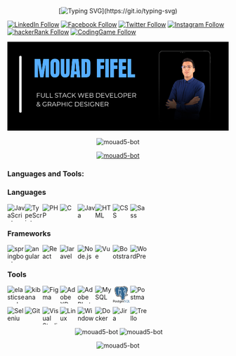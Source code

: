 <div align="center">
 
[![Typing SVG](https://readme-typing-svg.herokuapp.com?font=Mouse+Memoirs&size=65&pause=500&color=58aeff&vCenter=true&width=600&height=70&lines=Hi+👋+,+I'm+Mouad;a+Full+Stack+Developer;)](https://git.io/typing-svg) 
 
</div>  

[![LinkedIn Follow](https://img.shields.io/badge/LinkedIn-0077B5?style=for-the-badge&logo=linkedin&logoColor=white)](https://www.linkedin.com/in/mouad-fifel-462036215/)
[![Facebook Follow](https://img.shields.io/badge/Facebook-1877F2?style=for-the-badge&logo=facebook&logoColor=white)](https://web.facebook.com/profile.php?id=100074328135721)
[![Twitter Follow](https://img.shields.io/badge/Twitter-00acee?style=for-the-badge&logo=twitter&logoColor=white)](https://twitter.com/FifelMouad)
[![Instagram Follow](https://img.shields.io/badge/Instagram-E4405F?style=for-the-badge&logo=instagram&logoColor=white)](https://www.instagram.com/mouad_fiiifel/?hl=fr)
[![hackerRank Follow](https://img.shields.io/badge/HackerRank-green?style=for-the-badge&amp;logo=hackerrank)](https://www.hackerrank.com/mouad_fifel5)
[![CodingGame Follow](https://img.shields.io/badge/Codingame-purple?style=for-the-badge&amp;logo=codingame)](https://www.codingame.com/profile/1a83e96b5184d9431839f0a9a029d2bf8612515)

<img src="https://github.com/mouad5-bot/mouad5-bot/blob/main/MOUAD.png" /> 

<p align="center"> 
  <img src="https://komarev.com/ghpvc/?username=mouad5-bot&label=Profile%20views&color=0e75b6&style=flat" alt="mouad5-bot" /> 
</p>

<p align="center"> 
  <a href="https://github.com/ryo-ma/github-profile-trophy"><img src="https://github-profile-trophy.vercel.app/?username=mouad5-bot" alt="mouad5-bot" /></a> 
</p>

<h3 align="left">Languages and Tools:</h3>

### Languages
<img align="left" alt="JavaScript" width="40" height="40" src="https://cdn.jsdelivr.net/gh/devicons/devicon/icons/javascript/javascript-original.svg" />
<img align="left" alt="TypeScript" width="40" height="40" src="https://cdn.jsdelivr.net/gh/devicons/devicon/icons/typescript/typescript-original.svg" />
<img align="left" alt="PHP" width="40" height="40" src="https://cdn.jsdelivr.net/gh/devicons/devicon/icons/php/php-plain.svg" />
<img align="left" alt="C" width="40" height="40" src="https://cdn.jsdelivr.net/gh/devicons/devicon/icons/c/c-original.svg" />
<img align="left" alt="Java" width="40" height="40" src="https://cdn.jsdelivr.net/gh/devicons/devicon/icons/java/java-original.svg" />
<img align="left" alt="HTML" width="40" height="40" src="https://cdn.jsdelivr.net/gh/devicons/devicon/icons/html5/html5-original.svg" />
<img align="left" alt="CSS" width="40" height="40" src="https://cdn.jsdelivr.net/gh/devicons/devicon/icons/css3/css3-original.svg" />
<img align="left" alt="Sass" width="40" height="40" src="https://cdn.jsdelivr.net/gh/devicons/devicon/icons/sass/sass-original.svg" />

<br/><br/>

### Frameworks

<img align="left" alt="springboot" width="40" height="40" src="https://cdn.jsdelivr.net/gh/devicons/devicon@latest/icons/spring/spring-original.svg" />
<img align="left" alt="angular" width="40" height="40" src="https://cdn.jsdelivr.net/gh/devicons/devicon@latest/icons/angular/angular-original.svg" />
<img align="left" alt="React" width="40" height="40" src="https://cdn.jsdelivr.net/gh/devicons/devicon/icons/react/react-original-wordmark.svg" />
<img align="left" alt="laravel" width="40" height="40" src="https://cdn.jsdelivr.net/gh/devicons/devicon@latest/icons/laravel/laravel-original.svg" />
<img align="left" alt="Node.js" width="40" height="40" src="https://cdn.jsdelivr.net/gh/devicons/devicon/icons/nodejs/nodejs-original.svg" />
<img align="left" alt="Vue" width="40" height="40" src="https://cdn.jsdelivr.net/gh/devicons/devicon/icons/vuejs/vuejs-original.svg" />
<img align="left" alt="Bootstrap" width="40" height="40" src="https://cdn.jsdelivr.net/gh/devicons/devicon/icons/bootstrap/bootstrap-plain.svg" />
<img align="left" alt="WordPress" width="40" height="40" src="https://cdn.jsdelivr.net/gh/devicons/devicon/icons/wordpress/wordpress-plain.svg" />

<br/><br/>

### Tools
<img align="left" alt="elasticsearch" width="40" height="40" src="https://cdn.jsdelivr.net/gh/devicons/devicon@latest/icons/elasticsearch/elasticsearch-original.svg" />
<img align="left" alt="kibana" width="40" height="40" src="https://cdn.jsdelivr.net/gh/devicons/devicon@latest/icons/kibana/kibana-original.svg" />

<img align="left" alt="Figma" width="40" height="40" src="https://cdn.jsdelivr.net/gh/devicons/devicon/icons/figma/figma-original.svg" />
<img align="left" alt="Adobe XD" width="40" height="40" src="https://cdn.jsdelivr.net/gh/devicons/devicon/icons/xd/xd-plain.svg" />
<img align="left" alt="Adobe Photoshop" width="40" height="40" src="https://cdn.jsdelivr.net/gh/devicons/devicon/icons/photoshop/photoshop-plain.svg" />
<img align="left" alt="MySQL" width="40" height="40" src="https://cdn.jsdelivr.net/gh/devicons/devicon/icons/mysql/mysql-original.svg" />
<img align="left" alt="PostgreSQL" width="40" height="40" src="https://raw.githubusercontent.com/devicons/devicon/master/icons/postgresql/postgresql-original-wordmark.svg" />
<img align="left" alt="Postman" width="40" height="40" src="https://www.vectorlogo.zone/logos/getpostman/getpostman-icon.svg" />

<br/><br/>

<img align="left" alt="Selenium" width="40" height="40" src="https://raw.githubusercontent.com/detain/svg-logos/780f25886640cef088af994181646db2f6b1a3f8/svg/selenium-logo.svg" />
<img align="left" alt="Git" width="40" height="40" src="https://cdn.jsdelivr.net/gh/devicons/devicon/icons/git/git-original.svg" />
<img align="left" alt="Visual Studio Code" width="40" height="40" src="https://cdn.jsdelivr.net/gh/devicons/devicon/icons/vscode/vscode-original.svg" />
<img align="left" alt="Linux" width="40" height="40" src="https://cdn.jsdelivr.net/gh/devicons/devicon/icons/linux/linux-original.svg" />
<img align="left" alt="Windows" width="40" height="40" src="https://cdn.jsdelivr.net/gh/devicons/devicon/icons/windows8/windows8-original.svg" />
<img align="left" alt="Docker" width="40" height="40" src="https://cdn.jsdelivr.net/gh/devicons/devicon/icons/docker/docker-original.svg" />
<img align="left" alt="Jira" width="40" height="40" src="https://cdn.jsdelivr.net/gh/devicons/devicon/icons/jira/jira-original.svg" />
<img align="left" alt="Trello" width="40" height="40" src="https://cdn.jsdelivr.net/gh/devicons/devicon/icons/trello/trello-plain.svg" />

<br/><br/>

<p align="center"> 
  &nbsp;<img src="https://github-readme-stats.vercel.app/api/top-langs?username=mouad5-bot&show_icons=true&locale=en&layout=compact" alt="mouad5-bot">
  <img src="https://github-readme-streak-stats.herokuapp.com/?user=mouad5-bot&" alt="mouad5-bot">
</p>  

<div align="center">
  <img src="https://github-readme-stats.vercel.app/api?username=mouad5-bot&show_icons=true&locale=en" alt="mouad5-bot" />
</div>
